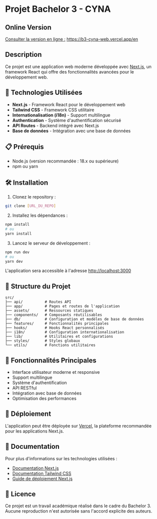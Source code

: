 # Projet Bachelor 3 - CYNA

## Online Version

[Consulter la version en ligne :](https://b3-cyna-web.vercel.app/en)
https://b3-cyna-web.vercel.app/en

## Description

Ce projet est une application web moderne développée avec [Next.js](https://nextjs.org/), un framework React qui offre des fonctionnalités avancées pour le développement web.

## 🚀 Technologies Utilisées

- **Next.js** - Framework React pour le développement web
- **Tailwind CSS** - Framework CSS utilitaire
- **Internationalisation (i18n)** - Support multilingue
- **Authentication** - Système d'authentification sécurisé
- **API Routes** - Backend intégré avec Next.js
- **Base de données** - Intégration avec une base de données

## 📋 Prérequis

- Node.js (version recommandée : 18.x ou supérieure)
- npm ou yarn

## 🛠️ Installation

1. Clonez le repository :

```bash
git clone [URL_DU_REPO]
```

2. Installez les dépendances :

```bash
npm install
# ou
yarn install
```

3. Lancez le serveur de développement :

```bash
npm run dev
# ou
yarn dev
```

L'application sera accessible à l'adresse [http://localhost:3000](http://localhost:3000)

## 📁 Structure du Projet

```
src/
├── api/          # Routes API
├── app/          # Pages et routes de l'application
├── assets/       # Ressources statiques
├── components/   # Composants réutilisables
├── db/           # Configuration et modèles de base de données
├── features/     # Fonctionnalités principales
├── hooks/        # Hooks React personnalisés
├── i18n/         # Configuration internationalisation
├── lib/          # Utilitaires et configurations
├── styles/       # Styles globaux
└── utils/        # Fonctions utilitaires
```

## 🔑 Fonctionnalités Principales

- Interface utilisateur moderne et responsive
- Support multilingue
- Système d'authentification
- API RESTful
- Intégration avec base de données
- Optimisation des performances

## 🚀 Déploiement

L'application peut être déployée sur [Vercel](https://vercel.com), la plateforme recommandée pour les applications Next.js.

## 📝 Documentation

Pour plus d'informations sur les technologies utilisées :

- [Documentation Next.js](https://nextjs.org/docs)
- [Documentation Tailwind CSS](https://tailwindcss.com/docs)
- [Guide de déploiement Next.js](https://nextjs.org/docs/deployment)

## 📄 Licence

Ce projet est un travail académique réalisé dans le cadre du Bachelor 3. Aucune reproduction n'est autorisée sans l'accord explicite des auteurs.
